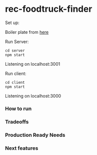 # rec-foodtruck-finder


Set up: 

Boiler plate from [here]( https://www.freecodecamp.org/news/how-to-create-a-react-app-with-a-node-backend-the-complete-guide/ )

Run Server: 

```
cd server
npm start
```
Listening on localhost:3001


Run client: 
```
cd client 
npm start
```
Listening on localhost:3000


### How to run 

### Tradeoffs

### Production Ready Needs

### Next features 